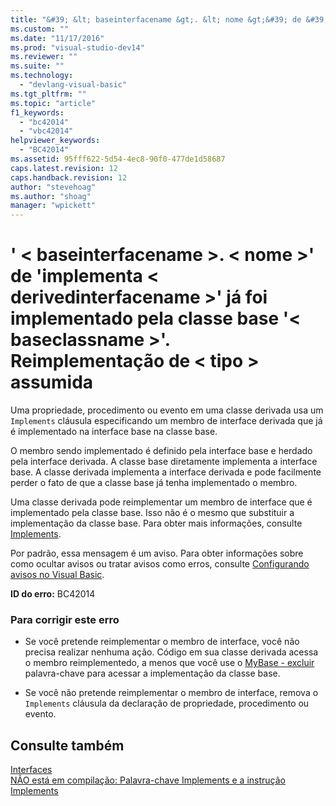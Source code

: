 ```yaml
---
title: "&#39; &lt; baseinterfacename &gt;. &lt; nome &gt;&#39; de &#39;implementa &lt; derivedinterfacename &gt;&#39; j&#225; foi implementado pela classe base &#39;&lt; baseclassname &gt;&#39;. Reimplementa&#231;&#227;o de &lt; tipo &gt; assumida | Microsoft Docs"
ms.custom: ""
ms.date: "11/17/2016"
ms.prod: "visual-studio-dev14"
ms.reviewer: ""
ms.suite: ""
ms.technology: 
  - "devlang-visual-basic"
ms.tgt_pltfrm: ""
ms.topic: "article"
f1_keywords: 
  - "bc42014"
  - "vbc42014"
helpviewer_keywords: 
  - "BC42014"
ms.assetid: 95fff622-5d54-4ec8-90f0-477de1d58687
caps.latest.revision: 12
caps.handback.revision: 12
author: "stevehoag"
ms.author: "shoag"
manager: "wpickett"
---
```

# &#39; &lt; baseinterfacename &gt;. &lt; nome &gt;&#39; de &#39;implementa &lt; derivedinterfacename &gt;&#39; j&#225; foi implementado pela classe base &#39;&lt; baseclassname &gt;&#39;. Reimplementa&#231;&#227;o de &lt; tipo &gt; assumida
Uma propriedade, procedimento ou evento em uma classe derivada usa um `Implements` cláusula especificando um membro de interface derivada que já é implementado na interface base na classe base.  
  
 O membro sendo implementado é definido pela interface base e herdado pela interface derivada. A classe base diretamente implementa a interface base. A classe derivada implementa a interface derivada e pode facilmente perder o fato de que a classe base já tenha implementado o membro.  
  
 Uma classe derivada pode reimplementar um membro de interface que é implementado pela classe base. Isso não é o mesmo que substituir a implementação da classe base. Para obter mais informações, consulte [Implements](../../visual-basic/language-reference/statements/implements-clause.md).  
  
 Por padrão, essa mensagem é um aviso. Para obter informações sobre como ocultar avisos ou tratar avisos como erros, consulte [Configurando avisos no Visual Basic](/visual-studio/ide/configuring-warnings-in-visual-basic).  
  
 **ID do erro:** BC42014  
  
### Para corrigir este erro  
  
-   Se você pretende reimplementar o membro de interface, você não precisa realizar nenhuma ação. Código em sua classe derivada acessa o membro reimplementedo, a menos que você use o [MyBase \- excluir](http://msdn.microsoft.com/pt-br/52491d06-6451-4f6f-9aa6-8fab59bbc2b9) palavra\-chave para acessar a implementação da classe base.  
  
-   Se você não pretende reimplementar o membro de interface, remova o `Implements` cláusula da declaração de propriedade, procedimento ou evento.  
  
## Consulte também  
 [Interfaces](../../visual-basic/reference/command-line-compiler/index.md)   
 [NÃO está em compilação: Palavra\-chave Implements e a instrução Implements](http://msdn.microsoft.com/pt-br/b96560f7-6413-480f-a1e2-f80253bab5be)